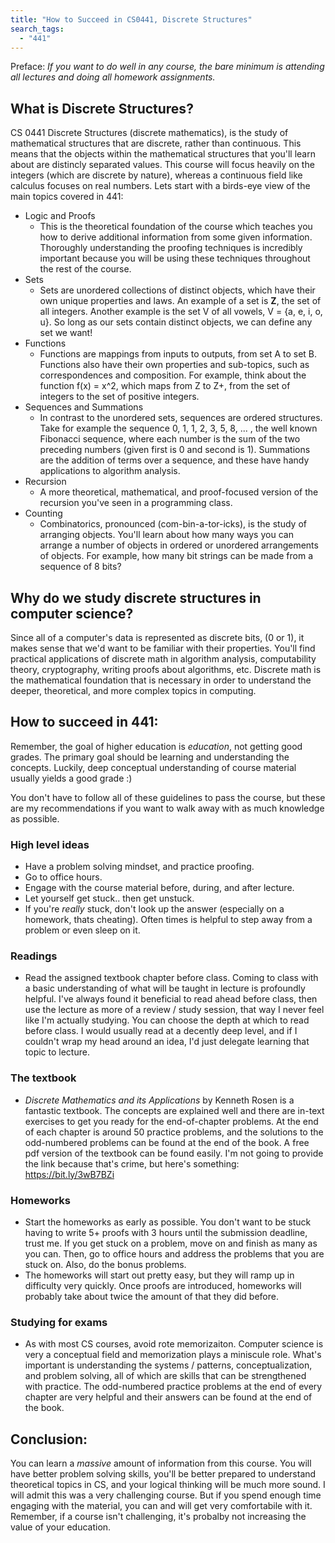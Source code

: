 ```yaml
---
title: "How to Succeed in CS0441, Discrete Structures"
search_tags: 
  - "441"
---
```


Preface: *If you want to do well in any course, the bare minimum is attending all lectures and doing all homework assignments.*

## What is Discrete Structures?  

CS 0441 Discrete Structures (discrete mathematics), is the study of mathematical structures that are discrete, rather than continuous. This means that the objects within the mathematical structures that you'll learn about are distincly separated values. This course will focus heavily on the integers (which are discrete by nature), whereas a continuous field like calculus focuses on real numbers. Lets start with a birds-eye view of the main topics covered in 441:
- Logic and Proofs
  - This is the theoretical foundation of the course which teaches you how to derive additional information from some given information. Thoroughly understanding the proofing techniques is incredibly important because you will be using these techniques throughout the rest of the course. 
- Sets
  - Sets are unordered collections of distinct objects, which have their own unique properties and laws. An example of a set is **Z**, the set of all integers. Another example is the set V of all vowels, V = {a, e, i, o, u}. So long as our sets contain distinct objects, we can define any set we want!
- Functions
  - Functions are mappings from inputs to outputs, from set A to set B. Functions also have their own properties and sub-topics, such as correspondences and composition. For example, think about the function f(x) = x^2, which maps from Z to Z+, from the set of integers to the set of positive integers.
- Sequences and Summations
  - In contrast to the unordered sets, sequences are ordered structures. Take for example the sequence 0, 1, 1, 2, 3, 5, 8, ... , the well known Fibonacci sequence, where each number is the sum of the two preceding numbers (given first is 0 and second is 1). Summations are the addition of terms over a sequence, and these have handy applications to algorithm analysis. 
- Recursion
  - A more theoretical, mathematical, and proof-focused version of the recursion you've seen in a programming class. 
- Counting
  - Combinatorics, pronounced (com-bin-a-tor-icks), is the study of arranging objects. You'll learn about how many ways you can arrange a number of objects in ordered or unordered arrangements of objects. For example, how many bit strings can be made from a sequence of 8 bits?

## Why do we study discrete structures in computer science?  

Since all of a computer's data is represented as discrete bits, (0 or 1), it makes sense that we'd want to be familiar with their properties. You'll find practical applications of discrete math in algorithm analysis, computability theory, cryptography, writing proofs about algorithms, etc. Discrete math is the mathematical foundation that is necessary in order to understand the deeper, theoretical, and more complex topics in computing.

## How to succeed in 441:  

Remember, the goal of higher education is *education*, not getting good grades. The primary goal should be learning and understanding the concepts. Luckily, deep conceptual understanding of course material usually yields a good grade :)  

You don't have to follow all of these guidelines to pass the course, but these are my recommendations if you want to walk away with as much knowledge as possible.

### **High level ideas**

- Have a problem solving mindset, and practice proofing.
- Go to office hours.
- Engage with the course material before, during, and after lecture.
- Let yourself get stuck.. then get unstuck. 
- If you're *really* stuck, don't look up the answer (especially on a homework, thats cheating). Often times is helpful to step away from a problem or even sleep on it.

### **Readings**

- Read the assigned textbook chapter before class. Coming to class with a basic understanding of what will be taught in lecture is profoundly helpful. I've always found it beneficial to read ahead before class, then use the lecture as more of a review / study session, that way I never feel like I'm actually studying. You can choose the depth at which to read before class. I would usually read at a decently deep level, and if I couldn't wrap my head around an idea, I'd just delegate learning that topic to lecture.

### **The textbook**

- *Discrete Mathematics and its Applications* by Kenneth Rosen is a fantastic textbook. The concepts are explained well and there are in-text exercises to get you ready for the end-of-chapter problems. At the end of each chapter is around 50 practice problems, and the solutions to the odd-numbered problems can be found at the end of the book. A free pdf version of the textbook can be found easily. I'm not going to provide the link because that's crime, but here's something: https://bit.ly/3wB7BZi

### **Homeworks**

- Start the homeworks as early as possible. You don't want to be stuck having to write 5+ proofs with 3 hours until the submission deadline, trust me. If you get stuck on a problem, move on and finish as many as you can. Then, go to office hours and address the problems that you are stuck on. Also, do the bonus problems.
- The homeworks will start out pretty easy, but they will ramp up in difficulty very quickly. Once proofs are introduced, homeworks will probably take about twice the amount of that they did before.

### **Studying for exams**

- As with most CS courses, avoid rote memorizaiton. Computer science is very a conceptual field and memorization plays a miniscule role. What's important is understanding the systems / patterns, conceptualization, and problem solving, all of which are skills that can be strengthened with practice. The odd-numbered practice problems at the end of every chapter are very helpful and their answers can be found at the end of the book. 

## Conclusion:

You can learn a *massive* amount of information from this course. You will have better problem solving skills, you'll be better prepared to understand theoretical topics in CS, and your logical thinking will be much more sound. I will admit this was a very challenging course. But if you spend enough time engaging with the material, you can and will get very comfortabile with it. Remember, if a course isn't challenging, it's probalby not increasing the value of your education.
